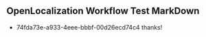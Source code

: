 ## OpenLocalization Workflow Test MarkDown
* 74fda73e-a933-4eee-bbbf-00d26ecd74c4 
thanks!<!--HONumber=Mar16_HO2-->

